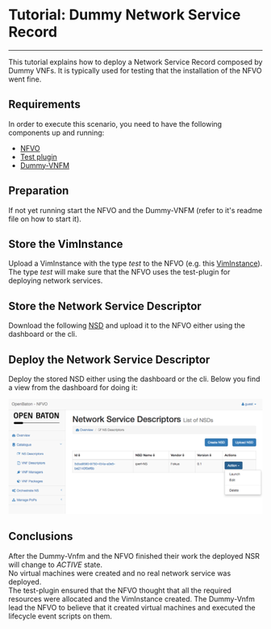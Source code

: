 # Tutorial: Dummy Network Service Record
-----------------------------------------

This tutorial explains how to deploy a Network Service Record composed by Dummy VNFs. It is typically used for testing that the installation of the NFVO went fine.

## Requirements

In order to execute this scenario, you need to have the following components up and running: 
 
 * [NFVO]
 * [Test plugin]
 * [Dummy-VNFM] 

## Preparation

If not yet running start the NFVO and the Dummy-VNFM (refer to it's readme file on how to start it).

## Store the VimInstance

Upload a VimInstance with the type *test* to the NFVO (e.g. this [VimInstance]). 
The type *test* will make sure that the NFVO uses the test-plugin for deploying network services.  


## Store the Network Service Descriptor 

Download the following [NSD] and upload it to the NFVO either using the dashboard or the cli. 

## Deploy the Network Service Descriptor 

Deploy the stored NSD either using the dashboard or the cli. Below you find a view from the dashboard for doing it: 

![nsr-deployment][nsr-deployment]

## Conclusions

After the Dummy-Vnfm and the NFVO finished their work the deployed NSR will change to *ACTIVE* state.  
No virtual machines were created and no real network service was deployed.  
The test-plugin ensured that the NFVO thought that all the required resources were allocated and the VimInstance created. 
The Dummy-Vnfm lead the NFVO to believe that it created virtual machines and executed the lifecycle event scripts on them. 

<!---
References
-->
[nfvo-installation]:nfvo-installation.md
[Dummy-VNFM]: https://github.com/openbaton/dummy-vnfm-amqp
[vim-doc]:vim-instance-documentation
[Test Plugin]: https://github.com/openbaton/test-plugin
[NSD]: descriptors/tutorial-dummy-NSR/tutorial-dummy-NSR.json
[VimInstance]: descriptors/vim-instance/test-vim-instance.json
[nsr-deployment]: images/tutorials/tutorial-dummy-NSR/launch-NSD.png
[NFVO]: https://github.com/openbaton/NFVO


<!---
Script for open external links in a new tab
-->
<script type="text/javascript" charset="utf-8">
      // Creating custom :external selector
      $.expr[':'].external = function(obj){
          return !obj.href.match(/^mailto\:/)
                  && (obj.hostname != location.hostname);
      };
      $(function(){
        $('a:external').addClass('external');
        $(".external").attr('target','_blank');
      })
</script>
